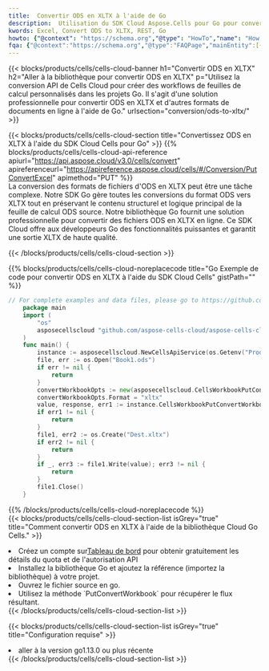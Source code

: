 ```yaml
---
title:  Convertir ODS en XLTX à l'aide de Go
description:  Utilisation du SDK Cloud Aspose.Cells pour Go pour convertir un fichier au format ODS en fichier au format XLTX.
kwords: Excel, Convert ODS to XLTX, REST, Go
howto: {"@context": "https://schema.org","@type": "HowTo","name": "How to convert ODS to XLTX using the Cells Cloud Go library.","description": "How to convert ODS to XLTX using the Cells Cloud Go library.","image": {"@type": "ImageObject"},"url": "/go/conversion/ods-to-xltx/","step": [{ "@type": "HowToStep","name": "How to convert ODS to XLTX using the Cells Cloud Go library. step 1", "image": {"@type": "ImageObject",},"url": "/go/conversion/ods-to-xltx/","text": "Register an account at <a href='https://dashboard.aspose.cloud/'>Dashboard</a> to get free API quota & authorization details",},{ "@type": "HowToStep","name": "How to convert ODS to XLTX using the Cells Cloud Go library. step 1", "image": {"@type": "ImageObject",},"url": "/go/conversion/ods-to-xltx/","text": "Install Go library and add the reference (import the library) to your project.",},{ "@type": "HowToStep","name": "How to convert ODS to XLTX using the Cells Cloud Go library. step 1", "image": {"@type": "ImageObject",},"url": "/go/conversion/ods-to-xltx/","text": "Open the source file in go.",},{ "@type": "HowToStep","name": "How to convert ODS to XLTX using the Cells Cloud Go library. step 1", "image": {"@type": "ImageObject",},"url": "/go/conversion/ods-to-xltx/","text": "Use the `PutConvertWorkbook` method to retrieve the resulting stream.",}, ],"supply": {"@type": "HowToSupply","name": "document"},"tool": [{"@type": "HowToTool","name": "Goland, Visual Studio Code, Eclipse"},{"@type": "HowToTool","name": "Aspose Cells"}],"totalTime": "PT6M"}
fqa: {"@context":"https://schema.org","@type":"FAQPage","mainEntity":[{"@type":"Question","name":"Why convert file formats in C# using REST API?","acceptedAnswer":{"@type":"Answer","text":"Documents are encoded in many ways, and some files may be incompatible with the software you use. To open and read such files, just convert them to appropriate file formats.<br/><ol><li>Install .NET SDK and add the reference (import the library) to your project.</li><li>Open the source file in C# using REST API.</li><li>Call the PutConvertWorkbookRequest() method, passing an output filename with required extension.</li><li>Get the result of conversion as a separate file.</li></ol>"}},{"@type":"Question","name":"What file formats can I convert with your C# library?","acceptedAnswer":{"@type":"Answer","text":"We support a variety of file formats for conversion using .NET library, including XLSX, Excel, xls , PDF, CSV, HTML, Markdown, XML, PNG, JPG, TIFF, Json, TXT and many more."}},{"@type":"Question","name":"What is the maximum allowed file size for conversion using this .NET library?","acceptedAnswer":{"@type":"Answer","text":"There are no file size limits for format conversions using .NET library."}}]}
---
```

{{< blocks/products/cells/cells-cloud-banner h1="Convertir ODS en XLTX" h2="Aller à la bibliothèque pour convertir ODS en XLTX" p="Utilisez la conversion API de Cells Cloud pour créer des workflows de feuilles de calcul personnalisés dans les projets Go. Il s\'agit d\'une solution professionnelle pour convertir ODS en XLTX et d\'autres formats de documents en ligne à l\'aide de Go." urlsection="conversion/ods-to-xltx/" >}}

{{< blocks/products/cells/cells-cloud-section title="Convertissez ODS en XLTX à l\'aide du SDK Cloud Cells pour Go" >}}
{{% blocks/products/cells/cells-cloud-api-reference apiurl="https://api.aspose.cloud/v3.0/cells/convert" apireferenceurl="https://apireference.aspose.cloud/cells/#/Conversion/PutConvertExcel" apimethod="PUT" %}}
<br/>
La conversion des formats de fichiers d'ODS en XLTX peut être une tâche complexe. Notre SDK Go gère toutes les conversions du format ODS vers XLTX tout en préservant le contenu structurel et logique principal de la feuille de calcul ODS source. Notre bibliothèque Go fournit une solution professionnelle pour convertir des fichiers ODS en XLTX en ligne. Ce SDK Cloud offre aux développeurs Go des fonctionnalités puissantes et garantit une sortie XLTX de haute qualité.

{{< /blocks/products/cells/cells-cloud-section >}}

{{% blocks/products/cells/cells-cloud-noreplacecode title="Go Exemple de code pour convertir ODS en XLTX à l\'aide du SDK Cloud Cells" gistPath="" %}}
 
```go
// For complete examples and data files, please go to https://github.com/aspose-cells-cloud/aspose-cells-cloud-go/
    package main
    import (
	    "os"
	    asposecellscloud "github.com/aspose-cells-cloud/aspose-cells-cloud-go/v22"
    )
    func main() {
	    instance := asposecellscloud.NewCellsApiService(os.Getenv("ProductClientId"), os.Getenv("ProductClientSecret"))
	    file, err := os.Open("Book1.ods")
	    if err != nil {
		    return
	    }
	    convertWorkbookOpts := new(asposecellscloud.CellsWorkbookPutConvertWorkbookOpts)
	    convertWorkbookOpts.Format = "xltx"
	    value, response, err1 := instance.CellsWorkbookPutConvertWorkbook(file, convertWorkbookOpts)
	    if err1 != nil {
		    return
	    }
	    file1, err2 := os.Create("Dest.xltx")
	    if err2 != nil {
		    return
	    }
	    if _, err3 := file1.Write(value); err3 != nil {
		    return
	    }
	    file1.Close()
    }
```
 
{{% /blocks/products/cells/cells-cloud-noreplacecode %}}
<br/>
{{< blocks/products/cells/cells-cloud-section-list isGrey="true" title="Comment convertir ODS en XLTX à l\'aide de la bibliothèque Cloud Go Cells." >}}
<li> Créez un compte sur<a href="https://dashboard.aspose.cloud/">Tableau de bord</a> pour obtenir gratuitement les détails du quota et de l'autorisation API</li>
<li>Installez la bibliothèque Go et ajoutez la référence (importez la bibliothèque) à votre projet.</li>
<li>Ouvrez le fichier source en go.</li>
<li>Utilisez la méthode `PutConvertWorkbook` pour récupérer le flux résultant.</li>
{{< /blocks/products/cells/cells-cloud-section-list >}}

{{< blocks/products/cells/cells-cloud-section-list isGrey="true" title="Configuration requise" >}}
<li>aller à la version go1.13.0 ou plus récente</li>
{{< /blocks/products/cells/cells-cloud-section-list >}}
